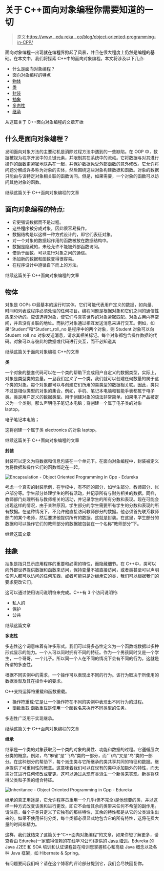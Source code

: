 # 关于 C++面向对象编程你需要知道的一切

> 原文:[https://www . edu reka . co/blog/object-oriented-programming-in-CPP/](https://www.edureka.co/blog/object-oriented-programming-in-cpp/)

面向对象编程一出现就在编程界掀起了风暴，并且在很大程度上仍然是编程的基础。在本文中，我们将探索 C++中的面向对象编程。本文将涉及以下几点:

*   什么是面向对象编程？
*   [面向对象编程的特点](#Featuresofobject-orientedprogramming)
*   [物体](#Objects)
*   [类](#Classes)
*   [封装](#Encapsulation)
*   [抽象](#Abstraction)
*   [多态性](#Polymorphism)
*   [继承](#Inheritance)

从这篇关于 C++面向对象编程的文章开始

## 什么是面向对象编程？

发明面向对象方法的主要动机是消除过程方法中遇到的一些缺陷。在 OOP 中，数据被视为程序开发中的关键元素，并限制其在系统中的流动。它将数据与对其进行操作的函数更紧密地联系在一起，并保护数据免受外部函数的意外修改。它允许将问题分解成许多称为对象的实体，然后围绕这些对象构建数据和函数。对象的数据只能由与该特定对象相关联的函数访问。但是，如果需要，一个对象的函数可以访问其他对象的函数。

继续这篇关于 C++面向对象编程的文章

## **面向对象编程的特点:**

*   它更强调数据而不是过程。
*   这些程序被分成对象，因此很容易操作。
*   数据结构是以这样一种方式设计的，即它们表征对象。
*   对一个对象的数据起作用的函数被放在数据结构中。
*   数据是隐藏的，未经允许不能被外部函数访问。
*   借助于函数，可以进行对象之间的通信。
*   添加新的数据和函数变得很容易。
*   在程序设计中遵循自下而上的方法。

继续这篇关于 C++面向对象编程的文章

## **物体**

对象是 OOPs 中最基本的运行时实体。它们可能代表用户定义的数据，如向量、时间和列表或程序必须处理的任何项目。编程问题是根据对象和它们之间的通信性质来分析的。应该选择对象，使它们与真实世界的对象紧密匹配。对象占用内存空间，并且没有关联的地址。而执行对象通过相互发送消息来进行交互。例如，如果“Student”和*Student_roll_no 是程序中的两个对象，则 Student 对象可以向 Student_roll_no 对象发送消息，请求其相关标记。每个对象都包含操作数据的代码。对象可以与彼此的数据或代码进行交互，而不必知道其

继续这篇关于面向对象编程 C++的文章

**类**

一个对象的整套代码可以在一个类的帮助下变成用户自定义的数据类型，实际上，对象是类型类的变量。一旦我们定义了一个类，我们就可以创建任何数量的属于这个类的对象。每个对象都可以与创建它们所用的类类型的数据相关联。因此，类只不过是相似类型的对象的集合。例如，手机、笔记本电脑和智能手表都属于电子类。类是用户定义的数据类型。用于创建对象的语法非常简单。如果电子产品被定义为一个类别，那么声明电子笔记本电脑；将创建一个属于电子类的对象 laptop。

电子笔记本电脑；

这将创建一个属于类 electronics 的对象 laptop。

继续这篇关于 C++面向对象编程的文章

**封装**

封装可以定义为将数据和信息包装在一个单元下。在面向对象编程中，封装被定义为将数据和操作它们的函数绑定在一起。

![Encapsulation - Object Oriented Programming in Cpp - Edureka](../Images/e37a574dbc45295b29a2ff9312c6cb8c.png)

考虑一个真实的封装示例，在学校中，有不同的部分，如学生部分、教师部分、帐户部分等。学生部分处理学生的所有活动，并记录所有与财务相关的数据。同样，教师部门处理所有与教师相关的活动，并记录学生的所有分数和表现。现在可能会出现这样的情况，由于某种原因，学生部分的学生需要所有学生的分数和表现的所有数据。在这种情况下，不允许他直接访问教师部分的数据。他必须首先联系教师部门的某个老师，然后要求他提供所有的数据。这就是封装。在这里，学生部分的数据和可以操作它们的教师部分的数据被包装在一个名称“教师部分”下。

继续这篇文章

## **抽象**

抽象是指只显示应用程序的重要和必需的特性，而隐藏细节。在 C++中，类可以向外部世界提供数据和函数来访问，保持变量不被直接访问，或者类甚至可以声明任何人都可以访问的任何东西，或者可能只是对继承它的类，我们可以根据我们的要求更改它们。

这可以通过使用访问说明符来完成。C++有 3 个访问说明符:

*   私人的
*   保护
*   公共

继续这篇文章

**多态性**

多态性这个词意味着有许多形式。我们可以将多态性定义为一个函数或数据以多种形式显示的能力。一个人可以同时拥有不同的特征。作为一个男孩同时又是一个学生，一个哥哥，一个儿子。所以同一个人在不同的情况下会有不同的行为。这就是所谓的多态性。

根据不同实例中的需求，一个操作可以表现出不同的行为。该行为取决于所使用的数据类型及其在操作中的要求。

C++支持运算符重载和函数重载。

*   操作符重载:它是让一个操作符在不同的实例中表现出不同行为的过程。
*   函数重载:函数重载是使用一个函数名来执行不同类型的任务。

多态性广泛用于实现继承。

继续这篇关于 C++面向对象编程的文章

**继承**

继承是一个类的对象获取另一个类的对象的属性、功能和数据的过程。它遵循层次分类的概念。例如，鸟“麻雀”是“飞鸟”类的一部分，而“飞鸟”又是“鸟”类的一部分。在这种划分的帮助下，每个派生类与它所继承的类共享共同的特征和数据。继承提供了可重用性的概念。这意味着我们可以在现有的类中添加额外的特性，而无需对其进行任何修改或变更。这可以通过从现有类派生一个新类来实现。新类将获得父类和子类的组合特征。

![Inheritance - Object Oriented Programming in Cpp - Edureka](../Images/0c0e52dd6984b4c363db59a05ae3bc31.png)

继承的真正用途是，它允许程序员重用一个几乎(但不完全)是他想要的类，并以这样一种方式改变该类和进行更改，即它不会给其余的类带来任何不希望的副作用。请注意，每个子类只定义了它独有的那些特性，其余的特性都是从它的父类派生出来的。如果不使用任何分类，每个类都必须显式地包含它的所有特性，这将花费大量的时间和精力。

这样，我们就结束了这篇关于“C++面向对象编程”的文章。如果你想了解更多，请查看由 Edureka(一家值得信赖的在线学习公司)提供的  [Java 培训](https://www.edureka.co/java-j2ee-soa-training)。Edureka 的 Java J2EE 和 SOA 培训和认证课程旨在培训您掌握核心和高级 Java 概念以及各种 Java 框架，如 Hibernate & Spring。

有问题要问我们吗？请在这个博客的评论部分提到它，我们会尽快回复你。